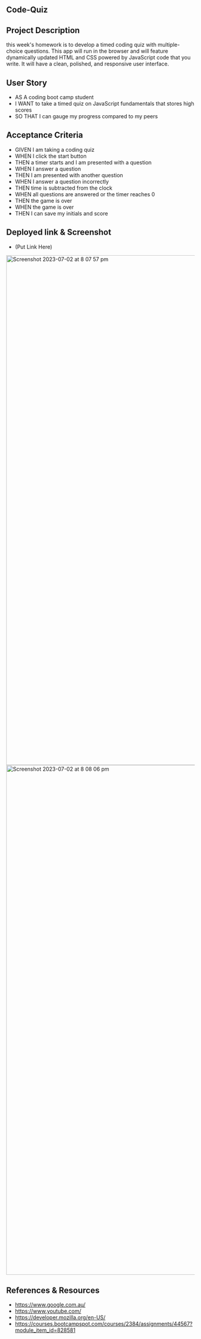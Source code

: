  Code-Quiz
-

**Project Description**
-
this week's homework is to develop a timed coding quiz with multiple-choice questions. This app will run in the browser and will feature dynamically updated HTML and CSS powered by JavaScript code that you write. It will have a clean, polished, and responsive user interface.
 
**User Story**
-
- AS A coding boot camp student
- I WANT to take a timed quiz on JavaScript fundamentals that stores high scores
- SO THAT I can gauge my progress compared to my peers

**Acceptance Criteria**
-
- GIVEN I am taking a coding quiz
- WHEN I click the start button
- THEN a timer starts and I am presented with a question
- WHEN I answer a question
- THEN I am presented with another question
- WHEN I answer a question incorrectly
- THEN time is subtracted from the clock
- WHEN all questions are answered or the timer reaches 0
- THEN the game is over
- WHEN the game is over
- THEN I can save my initials and score

**Deployed link & Screenshot**
-
- (Put Link Here)

<img width="1359" alt="Screenshot 2023-07-02 at 8 07 57 pm" src="https://github.com/Boulter97/Code-Quiz/assets/118101244/86eea173-69a5-4a13-a763-be288964eddd">
<img width="1359" alt="Screenshot 2023-07-02 at 8 08 06 pm" src="https://github.com/Boulter97/Code-Quiz/assets/118101244/089f8a4b-b00b-44e7-9bda-2ae67cf14fb3">



**References & Resources**
-
- https://www.google.com.au/
- https://www.youtube.com/
- https://developer.mozilla.org/en-US/
- https://courses.bootcampspot.com/courses/2384/assignments/44567?module_item_id=828581

